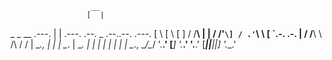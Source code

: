                       __
                     [  |
 _   _   __   .---.   | |   .---.    .--.    _ .--..--.    .---.
[ \ [ \ [  ] / /__\\  | |  / /'`\] / .'`\ \ [ `.-. .-. |  / /__\\
 \ \/\ \/ /  | \__.,  | |  | \__.  | \__. |  | | | | | |  | \__.,
  \__/\__/    '.__.' [___] '.___.'  '.__.'  [___||__||__]  '.__.'

